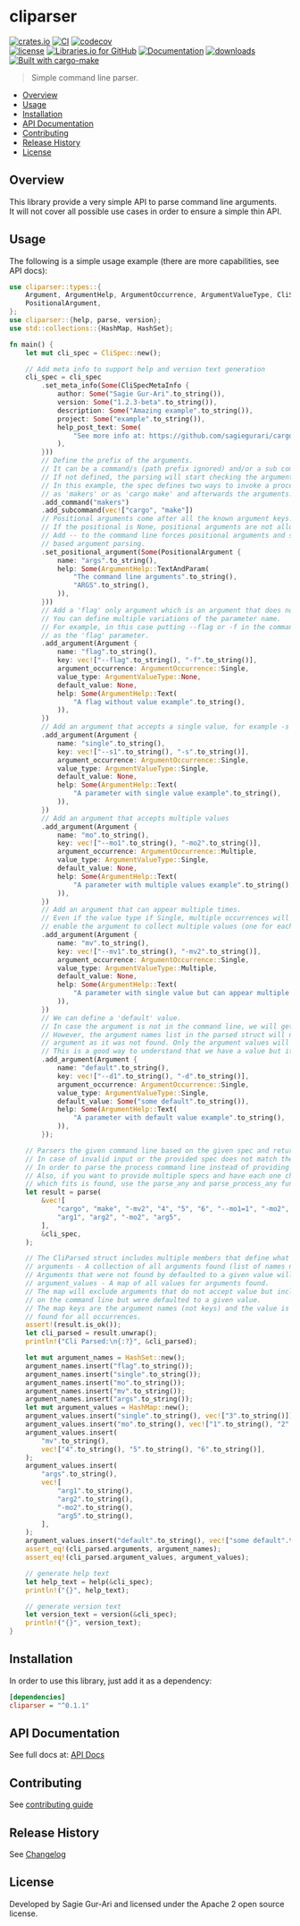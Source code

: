 # cliparser

[![crates.io](https://img.shields.io/crates/v/cliparser.svg)](https://crates.io/crates/cliparser) [![CI](https://github.com/sagiegurari/cliparser/workflows/CI/badge.svg?branch=master)](https://github.com/sagiegurari/cliparser/actions) [![codecov](https://codecov.io/gh/sagiegurari/cliparser/branch/master/graph/badge.svg)](https://codecov.io/gh/sagiegurari/cliparser)<br>
[![license](https://img.shields.io/crates/l/cliparser.svg)](https://github.com/sagiegurari/cliparser/blob/master/LICENSE) [![Libraries.io for GitHub](https://img.shields.io/librariesio/github/sagiegurari/cliparser.svg)](https://libraries.io/cargo/cliparser) [![Documentation](https://docs.rs/cliparser/badge.svg)](https://docs.rs/crate/cliparser/) [![downloads](https://img.shields.io/crates/d/cliparser.svg)](https://crates.io/crates/cliparser)<br>
[![Built with cargo-make](https://sagiegurari.github.io/cargo-make/assets/badges/cargo-make.svg)](https://sagiegurari.github.io/cargo-make)

> Simple command line parser.

* [Overview](#overview)
* [Usage](#usage)
* [Installation](#installation)
* [API Documentation](https://sagiegurari.github.io/cliparser/)
* [Contributing](.github/CONTRIBUTING.md)
* [Release History](CHANGELOG.md)
* [License](#license)

<a name="overview"></a>
## Overview
This library provide a very simple API to parse command line arguments.<br>
It will not cover all possible use cases in order to ensure a simple thin API.

<a name="usage"></a>
## Usage
The following is a simple usage example (there are more capabilities, see API docs):

<!--{ "examples/example.rs" | lines: 1 | code: rust }-->
```rust
use cliparser::types::{
    Argument, ArgumentHelp, ArgumentOccurrence, ArgumentValueType, CliSpec, CliSpecMetaInfo,
    PositionalArgument,
};
use cliparser::{help, parse, version};
use std::collections::{HashMap, HashSet};

fn main() {
    let mut cli_spec = CliSpec::new();

    // Add meta info to support help and version text generation
    cli_spec = cli_spec
        .set_meta_info(Some(CliSpecMetaInfo {
            author: Some("Sagie Gur-Ari".to_string()),
            version: Some("1.2.3-beta".to_string()),
            description: Some("Amazing example".to_string()),
            project: Some("example".to_string()),
            help_post_text: Some(
                "See more info at: https://github.com/sagiegurari/cargo-make".to_string(),
            ),
        }))
        // Define the prefix of the arguments.
        // It can be a command/s (path prefix ignored) and/or a sub command/s
        // If not defined, the parsing will start checking the arguments only.
        // In this example, the spec defines two ways to invoke a process, either
        // as 'makers' or as 'cargo make' and afterwards the arguments.
        .add_command("makers")
        .add_subcommand(vec!["cargo", "make"])
        // Positional arguments come after all the known argument keys.
        // If the positional is None, positional arguments are not allowed.
        // Add -- to the command line forces positional arguments and stops key
        // based argument parsing.
        .set_positional_argument(Some(PositionalArgument {
            name: "args".to_string(),
            help: Some(ArgumentHelp::TextAndParam(
                "The command line arguments".to_string(),
                "ARGS".to_string(),
            )),
        }))
        // Add a 'flag' only argument which is an argument that does not accept any value.
        // You can define multiple variations of the parameter name.
        // For example, in this case putting --flag or -f in the command line would be parsed
        // as the 'flag' parameter.
        .add_argument(Argument {
            name: "flag".to_string(),
            key: vec!["--flag".to_string(), "-f".to_string()],
            argument_occurrence: ArgumentOccurrence::Single,
            value_type: ArgumentValueType::None,
            default_value: None,
            help: Some(ArgumentHelp::Text(
                "A flag without value example".to_string(),
            )),
        })
        // Add an argument that accepts a single value, for example -s value
        .add_argument(Argument {
            name: "single".to_string(),
            key: vec!["--s1".to_string(), "-s".to_string()],
            argument_occurrence: ArgumentOccurrence::Single,
            value_type: ArgumentValueType::Single,
            default_value: None,
            help: Some(ArgumentHelp::Text(
                "A parameter with single value example".to_string(),
            )),
        })
        // Add an argument that accepts multiple values
        .add_argument(Argument {
            name: "mo".to_string(),
            key: vec!["--mo1".to_string(), "-mo2".to_string()],
            argument_occurrence: ArgumentOccurrence::Multiple,
            value_type: ArgumentValueType::Single,
            default_value: None,
            help: Some(ArgumentHelp::Text(
                "A parameter with multiple values example".to_string(),
            )),
        })
        // Add an argument that can appear multiple times.
        // Even if the value type if Single, multiple occurrences will
        // enable the argument to collect multiple values (one for each occurrence).
        .add_argument(Argument {
            name: "mv".to_string(),
            key: vec!["--mv1".to_string(), "-mv2".to_string()],
            argument_occurrence: ArgumentOccurrence::Single,
            value_type: ArgumentValueType::Multiple,
            default_value: None,
            help: Some(ArgumentHelp::Text(
                "A parameter with single value but can appear multiple times example".to_string(),
            )),
        })
        // We can define a 'default' value.
        // In case the argument is not in the command line, we will get the default value.
        // However, the argument names list in the parsed struct will not include this
        // argument as it was not found. Only the argument values will contain it.
        // This is a good way to understand that we have a value but it was not entered by the caller.
        .add_argument(Argument {
            name: "default".to_string(),
            key: vec!["--d1".to_string(), "-d".to_string()],
            argument_occurrence: ArgumentOccurrence::Single,
            value_type: ArgumentValueType::Single,
            default_value: Some("some default".to_string()),
            help: Some(ArgumentHelp::Text(
                "A parameter with default value example".to_string(),
            )),
        });

    // Parsers the given command line based on the given spec and returns the result.
    // In case of invalid input or the provided spec does not match the command line, an error will be returned.
    // In order to parse the process command line instead of providing it, use the parse_process.
    // Also, if you want to provide multiple specs and have each one checked, until the first one
    // which fits is found, use the parse_any and parse_process_any functions.
    let result = parse(
        &vec![
            "cargo", "make", "-mv2", "4", "5", "6", "--mo1=1", "-mo2", "2", "-f", "-s", "3",
            "arg1", "arg2", "-mo2", "arg5",
        ],
        &cli_spec,
    );

    // The CliParsed struct includes multiple members that define what was found
    // arguments - A collection of all arguments found (list of names not keys).
    // Arguments that were not found by defaulted to a given value will not be listed here.
    // argument_values - A map of all values for arguments found.
    // The map will exclude arguments that do not accept value but include arguments not provided
    // on the command line but were defaulted to a given value.
    // The map keys are the argument names (not keys) and the value is the list of all values
    // found for all occurrences.
    assert!(result.is_ok());
    let cli_parsed = result.unwrap();
    println!("Cli Parsed:\n{:?}", &cli_parsed);

    let mut argument_names = HashSet::new();
    argument_names.insert("flag".to_string());
    argument_names.insert("single".to_string());
    argument_names.insert("mo".to_string());
    argument_names.insert("mv".to_string());
    argument_names.insert("args".to_string());
    let mut argument_values = HashMap::new();
    argument_values.insert("single".to_string(), vec!["3".to_string()]);
    argument_values.insert("mo".to_string(), vec!["1".to_string(), "2".to_string()]);
    argument_values.insert(
        "mv".to_string(),
        vec!["4".to_string(), "5".to_string(), "6".to_string()],
    );
    argument_values.insert(
        "args".to_string(),
        vec![
            "arg1".to_string(),
            "arg2".to_string(),
            "-mo2".to_string(),
            "arg5".to_string(),
        ],
    );
    argument_values.insert("default".to_string(), vec!["some default".to_string()]);
    assert_eq!(cli_parsed.arguments, argument_names);
    assert_eq!(cli_parsed.argument_values, argument_values);

    // generate help text
    let help_text = help(&cli_spec);
    println!("{}", help_text);

    // generate version text
    let version_text = version(&cli_spec);
    println!("{}", version_text);
}
```
<!--{ end }-->

<a name="installation"></a>
## Installation
In order to use this library, just add it as a dependency:

```ini
[dependencies]
cliparser = "^0.1.1"
```

## API Documentation
See full docs at: [API Docs](https://sagiegurari.github.io/cliparser/)

## Contributing
See [contributing guide](.github/CONTRIBUTING.md)

<a name="history"></a>
## Release History

See [Changelog](CHANGELOG.md)

<a name="license"></a>
## License
Developed by Sagie Gur-Ari and licensed under the Apache 2 open source license.
